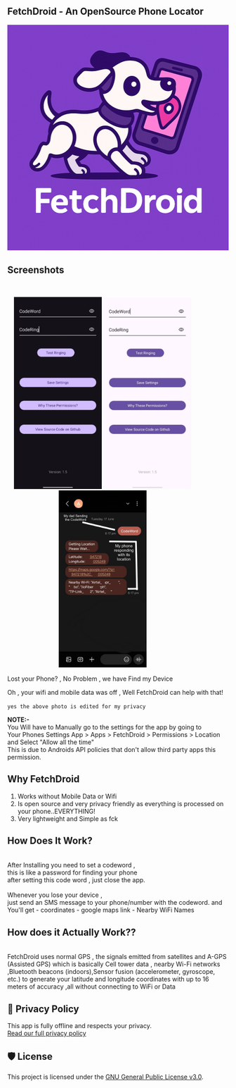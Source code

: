 ## **FetchDroid  -  An OpenSource Phone Locator**

<p align="center">

 <img src="https://raw.githubusercontent.com/shad0wrider/FetchDroid/refs/heads/main/assets/FetchDroidlogo.png" width="512" height="512"/>

</p>
  
## **Screenshots**

<br>
<p align="center" style="margin-right:70px;">
  <img src="https://raw.githubusercontent.com/shad0wrider/FetchDroid/refs/heads/main/assets/FetchDroidDark2.jpg" width="200"/>

  <img src="https://raw.githubusercontent.com/shad0wrider/FetchDroid/refs/heads/main/assets/FetchDroidLight2.jpg" width="200"/>
  
  <img src="https://raw.githubusercontent.com/shad0wrider/FetchDroid/refs/heads/main/assets/Fetchworks2.png" width="200"/>
</p>
Lost your Phone? , No Problem , we have Find my Device

Oh , your wifi and mobile data was off , Well FetchDroid can help with that!

`yes the above photo is edited for my privacy`

**NOTE:-** 
<br>
 You Will have to Manually go to the settings for the app by going to
 <br>
 Your Phones Settings App > Apps > FetchDroid > Permissions > Location and Select "Allow all the time"
 <br>
 This is due to Androids API policies that don't allow third party apps this permission.


## **Why FetchDroid**
1. Works without Mobile Data or Wifi
2. Is open source and very privacy friendly as everything is processed on your phone..EVERYTHING!
3. Very lightweight and Simple as fck

## **How Does It Work?**
<br>
After Installing you need to set a codeword , 
<br>
this is like a password for finding your phone
<br>
after setting this code word , just close the app.
<br><br>
Whenever you lose your device , 
<br>
just send an SMS message to your phone/number with the codeword.
and You'll get
- coordinates
- google maps link
- Nearby WiFi Names
 

<br>

## **How does it Actually Work??**
<br>
FetchDroid uses normal GPS , the signals emitted from satellites and
A-GPS (Assisted GPS) which is basically Cell tower data , nearby Wi-Fi networks ,Bluetooth beacons (indoors),Sensor fusion (accelerometer, gyroscope, etc.)
to generate your latitude and longitude coordinates with up to 16 meters of accuracy ,all without connecting to WiFi or Data 

## 📄 Privacy Policy

This app is fully offline and respects your privacy.  
[Read our full privacy policy](./PRIVACY.md)

## 🛡 License

This project is licensed under the [GNU General Public License v3.0](./LICENSE).



